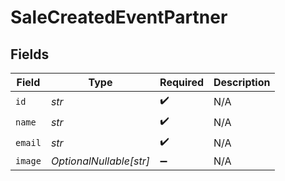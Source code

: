 # SaleCreatedEventPartner


## Fields

| Field                   | Type                    | Required                | Description             |
| ----------------------- | ----------------------- | ----------------------- | ----------------------- |
| `id`                    | *str*                   | :heavy_check_mark:      | N/A                     |
| `name`                  | *str*                   | :heavy_check_mark:      | N/A                     |
| `email`                 | *str*                   | :heavy_check_mark:      | N/A                     |
| `image`                 | *OptionalNullable[str]* | :heavy_minus_sign:      | N/A                     |